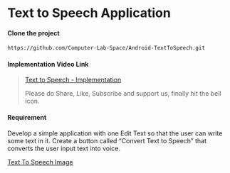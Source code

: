 # Text to Speech Application

#### Clone the project

```sh
https://github.com/Computer-Lab-Space/Android-TextToSpeech.git
```

#### Implementation Video Link
> [Text to Speech - Implementation](https://youtu.be/mcdJ3KSvyuc)
>
> Please do Share, Like, Subscribe and support us, finally hit the bell icon.

#### Requirement
Develop a simple application with one Edit Text so that the user can write some text in it. Create
a button called “Convert Text to Speech” that converts the user input text into voice.

[Text To Speech Image](https://github.com/Computer-Lab-Space/Android-TextToSpeech/blob/develop/app/src/main/res/drawable/Text_To_Speech_requirement.png)
